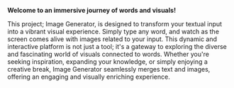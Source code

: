 **Welcome to an immersive journey of words and visuals!** 

This project; Image Generator, is designed to transform your textual input into a vibrant visual experience.
Simply type any word, and watch as the screen comes alive with images related to your input. 
This dynamic and interactive platform is not just a tool; it's a gateway to exploring the diverse and fascinating world of visuals connected to words. 
Whether you're seeking inspiration, expanding your knowledge, or simply enjoying a creative break, Image Generator seamlessly merges text and images, offering an engaging and visually enriching experience.
